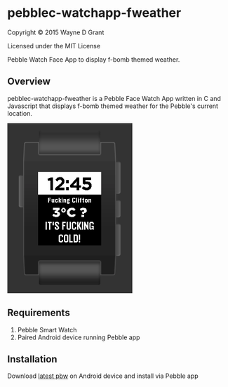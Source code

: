 # pebblec-watchapp-fweather

Copyright © 2015 Wayne D Grant

Licensed under the MIT License

Pebble Watch Face App to display f-bomb themed weather.

## Overview

pebblec-watchapp-fweather is a Pebble Face Watch App written in C and Javascript that displays f-bomb themed weather for the Pebble's current location.

![alt tag](screenshot.png)

## Requirements

1. Pebble Smart Watch
2. Paired Android device running Pebble app

## Installation

Download [latest pbw](https://github.com/waynedgrant/pebblec-watchapp-fweather/releases) on Android device and install via Pebble app
